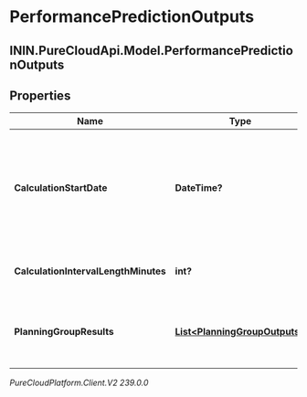 # PerformancePredictionOutputs

## ININ.PureCloudApi.Model.PerformancePredictionOutputs

## Properties

|Name | Type | Description | Notes|
|------------ | ------------- | ------------- | -------------|
| **CalculationStartDate** | **DateTime?** | Date as an ISO-8601 string, corresponding to the beginning of the performance prediction results | |
| **CalculationIntervalLengthMinutes** | **int?** | Interval length of the response metrics | |
| **PlanningGroupResults** | [**List&lt;PlanningGroupOutputs&gt;**](PlanningGroupOutputs) | List of planning group level performance prediction results | |



_PureCloudPlatform.Client.V2 239.0.0_
